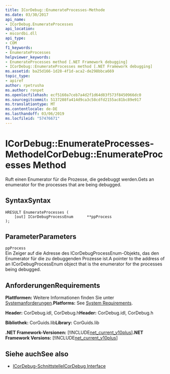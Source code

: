 ```yaml
---
title: ICorDebug::EnumerateProcesses-Methode
ms.date: 03/30/2017
api_name:
- ICorDebug.EnumerateProcesses
api_location:
- mscordbi.dll
api_type:
- COM
f1_keywords:
- EnumerateProcesses
helpviewer_keywords:
- EnumerateProcesses method [.NET Framework debugging]
- ICorDebug::EnumerateProcesses method [.NET Framework debugging]
ms.assetid: ba25d166-1d28-4f1d-aca2-de298bbca669
topic_type:
- apiref
author: rpetrusha
ms.author: ronpet
ms.openlocfilehash: ecf5160a7ceb7a4d2f1d64d83f573f8450966dc0
ms.sourcegitcommit: 5137208fa414d9ca3c58cdfd2155ac81bc89e917
ms.translationtype: MT
ms.contentlocale: de-DE
ms.lasthandoff: 03/06/2019
ms.locfileid: "57476671"
---
```

# <a name="icordebugenumerateprocesses-method"></a><span data-ttu-id="37a5e-102">ICorDebug::EnumerateProcesses-Methode</span><span class="sxs-lookup"><span data-stu-id="37a5e-102">ICorDebug::EnumerateProcesses Method</span></span>
<span data-ttu-id="37a5e-103">Ruft einen Enumerator für die Prozesse, die gedebuggt werden.</span><span class="sxs-lookup"><span data-stu-id="37a5e-103">Gets an enumerator for the processes that are being debugged.</span></span>  
  
## <a name="syntax"></a><span data-ttu-id="37a5e-104">Syntax</span><span class="sxs-lookup"><span data-stu-id="37a5e-104">Syntax</span></span>  
  
```  
HRESULT EnumerateProcesses (  
    [out] ICorDebugProcessEnum      **ppProcess  
);  
```  
  
## <a name="parameters"></a><span data-ttu-id="37a5e-105">Parameter</span><span class="sxs-lookup"><span data-stu-id="37a5e-105">Parameters</span></span>  
 `ppProcess`  
 <span data-ttu-id="37a5e-106">Ein Zeiger auf die Adresse des ICorDebugProcessEnum-Objekts, das den Enumerator für die zu debuggenden Prozesse ist.</span><span class="sxs-lookup"><span data-stu-id="37a5e-106">A pointer to the address of an ICorDebugProcessEnum object that is the enumerator for the processes being debugged.</span></span>  
  
## <a name="requirements"></a><span data-ttu-id="37a5e-107">Anforderungen</span><span class="sxs-lookup"><span data-stu-id="37a5e-107">Requirements</span></span>  
 <span data-ttu-id="37a5e-108">**Plattformen:** Weitere Informationen finden Sie unter [Systemanforderungen](../../../../docs/framework/get-started/system-requirements.md).</span><span class="sxs-lookup"><span data-stu-id="37a5e-108">**Platforms:** See [System Requirements](../../../../docs/framework/get-started/system-requirements.md).</span></span>  
  
 <span data-ttu-id="37a5e-109">**Header:** CorDebug.idl, CorDebug.h</span><span class="sxs-lookup"><span data-stu-id="37a5e-109">**Header:** CorDebug.idl, CorDebug.h</span></span>  
  
 <span data-ttu-id="37a5e-110">**Bibliothek:** CorGuids.lib</span><span class="sxs-lookup"><span data-stu-id="37a5e-110">**Library:** CorGuids.lib</span></span>  
  
 <span data-ttu-id="37a5e-111">**.NET Framework-Versionen:** [!INCLUDE[net_current_v10plus](../../../../includes/net-current-v10plus-md.md)]</span><span class="sxs-lookup"><span data-stu-id="37a5e-111">**.NET Framework Versions:** [!INCLUDE[net_current_v10plus](../../../../includes/net-current-v10plus-md.md)]</span></span>  
  
## <a name="see-also"></a><span data-ttu-id="37a5e-112">Siehe auch</span><span class="sxs-lookup"><span data-stu-id="37a5e-112">See also</span></span>
- [<span data-ttu-id="37a5e-113">ICorDebug-Schnittstelle</span><span class="sxs-lookup"><span data-stu-id="37a5e-113">ICorDebug Interface</span></span>](../../../../docs/framework/unmanaged-api/debugging/icordebug-interface.md)
